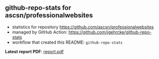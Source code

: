 ## github-repo-stats for ascsn/professionalwebsites

- statistics for repository https://github.com/ascsn/professionalwebsites
- managed by GitHub Action: https://github.com/jgehrcke/github-repo-stats
- workflow that created this README: `github-repo-stats`

**Latest report PDF**: [report.pdf](https://github.com/ascsn/professionalwebsites/raw/github-repo-stats/ascsn/professionalwebsites/latest-report/report.pdf)

